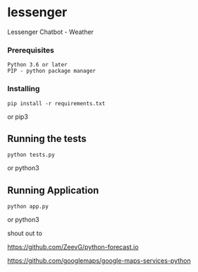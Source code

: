 
# lessenger

Lessenger Chatbot - Weather


### Prerequisites

```
Python 3.6 or later
PIP - python package manager
```

### Installing

```
pip install -r requirements.txt
```

or pip3

## Running the tests

```
python tests.py
```
or python3

## Running Application

```
python app.py
```
or python3

shout out to 

https://github.com/ZeevG/python-forecast.io

https://github.com/googlemaps/google-maps-services-python
